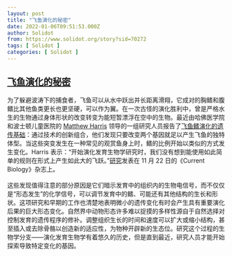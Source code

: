 ```yaml
---
layout: post
title: "飞鱼演化的秘密"
date: 2022-01-06T09:51:53.000Z
author: Solidot
from: https://www.solidot.org/story?sid=70272
tags: [ Solidot ]
categories: [ Solidot ]
---
```

<!--1641462713000-->
[飞鱼演化的秘密](https://www.solidot.org/story?sid=70272)
------

<div>
为了躲避波涛下的捕食者，飞鱼可以从水中跃出并长距离滑翔，它成对的胸鳍和腹鳍比其他鱼类更长也更坚硬，可以作为翼。在一次古怪的演化胜利中，曾是严格水生的生物通过身体形状的改变转变为能短暂漂浮在空中的生物。最近由哈佛医学院和波士顿儿童医院的 <a href="https://genetics.hms.harvard.edu/faculty-staff/matthew-harris">Matthew Harris</a> 领导的一组研究人员报告了<a href="https://www.quantamagazine.org/flying-fish-and-aquarium-pets-yield-secrets-of-evolution-20220105/">飞鱼鳍演化的遗传基础</a>：通过技术的创新组合，他们发现只要改变两个基因就足以产生飞鱼的独特体型。当这些突变发生在一种常见的观赏鱼身上时，鳍的比例开始以类似的方式发生变化。Harris 表示：“开始演化发育生物学研究时，我们没有想到能使用如此简单的规则在形式上产生如此大的飞跃。”<a href="https://doi.org/10.1016/j.cub.2021.08.054" target="_blank">研究</a>发表在 11 月 22 日的《Current Biology》杂志上。<br><br>这些发现值得注意的部分原因是它们暗示发育中的组织内的生物电信号，而不仅仅是“形态发生”的化学信号，可以调节发育中的鳍、可能还有其他结构的生长和形状。这项研究和早期的工作也清楚地表明微小的遗传变化有时会产生具有重要演化后果的巨大形态变化。自然界中动物形态许多难以捉摸的多样性源自于自然选择对控制发育的遗传程序的修补。调整组织生长的时间和速度可以扩大或缩小结构，甚至插入或去除骨骼以创造新的适应性，为物种开辟新的生态位。研究这个过程的生物学分支——演化发育生物学有着悠久的历史，但是直到最近，研究人员才能开始探索导致特定变化的基因。
</div>
